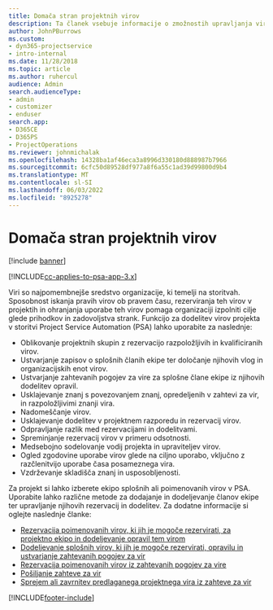 ```yaml
---
title: Domača stran projektnih virov
description: Ta članek vsebuje informacije o zmožnostih upravljanja virov v Project Service Automation (PSA) za Dynamics 365.
author: JohnPBurrows
ms.custom:
- dyn365-projectservice
- intro-internal
ms.date: 11/28/2018
ms.topic: article
ms.author: ruhercul
audience: Admin
search.audienceType:
- admin
- customizer
- enduser
search.app:
- D365CE
- D365PS
- ProjectOperations
ms.reviewer: johnmichalak
ms.openlocfilehash: 14328ba1af46eca3a8996d330180d888987b7966
ms.sourcegitcommit: 6cfc50d89528df977a8f6a55c1ad39d99800d9b4
ms.translationtype: MT
ms.contentlocale: sl-SI
ms.lasthandoff: 06/03/2022
ms.locfileid: "8925278"
---
```

# <a name="resourcing-projects-home-page"></a>Domača stran projektnih virov

[!include [banner](../includes/psa-now-project-operations.md)]

[!INCLUDE[cc-applies-to-psa-app-3.x](../includes/cc-applies-to-psa-app-3x.md)]

Viri so najpomembnejše sredstvo organizacije, ki temelji na storitvah. Sposobnost iskanja pravih virov ob pravem času, rezerviranja teh virov v projektih in ohranjanja uporabe teh virov pomaga organizaciji izpolniti cilje glede prihodkov in zadovoljstva strank. Funkcijo za dodelitev virov projekta v storitvi Project Service Automation (PSA) lahko uporabite za naslednje:

- Oblikovanje projektnih skupin z rezervacijo razpoložljivih in kvalificiranih virov.
- Ustvarjanje zapisov o splošnih članih ekipe ter določanje njihovih vlog in organizacijskih enot virov.
- Ustvarjanje zahtevanih pogojev za vire za splošne člane ekipe iz njihovih dodelitev opravil.
- Usklajevanje znanj s povezovanjem znanj, opredeljenih v zahtevi za vir, in razpoložljivimi znanji vira.
- Nadomeščanje virov.
- Usklajevanje dodelitev v projektnem razporedu in rezervacij virov.
- Odpravljanje razlik med rezervacijami in dodelitvami.
- Spreminjanje rezervacij virov v primeru odsotnosti.
- Medsebojno sodelovanje vodij projekta in upraviteljev virov.
- Ogled zgodovine uporabe virov glede na ciljno uporabo, vključno z razčlenitvijo uporabe časa posameznega vira.
- Vzdrževanje skladišča znanj in usposobljenosti.


Za projekt si lahko izberete ekipo splošnih ali poimenovanih virov v PSA. Uporabite lahko različne metode za dodajanje in dodeljevanje članov ekipe ter upravljanje njihovih rezervacij in dodelitev. Za dodatne informacije si oglejte naslednje članke:

- [Rezervacija poimenovanih virov, ki jih je mogoče rezervirati, za projektno ekipo in dodeljevanje opravil tem virom](assign-named-bookable-resource.md)
- [Dodeljevanje splošnih virov, ki jih je mogoče rezervirati, opravilu in ustvarjanje zahtevanih pogojev za vir](assign-generic-bookable-resource.md)
- [Rezervacija poimenovanih virov iz zahtevanih pogojev za vire](book-named-resource.md)
- [Pošiljanje zahteve za vir](submit-resource-request.md)
- [Sprejem ali zavrnitev predlaganega projektnega vira iz zahteve za vir](accept-reject-proposed-resource.md)


[!INCLUDE[footer-include](../includes/footer-banner.md)]
